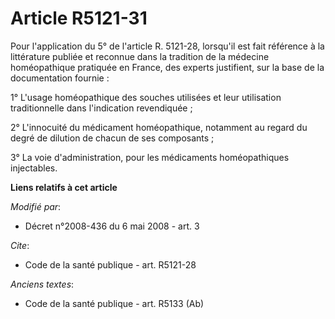 # Article R5121-31

Pour l'application du 5° de l'article R. 5121-28, lorsqu'il est fait référence à la littérature publiée et reconnue dans la
tradition de la médecine homéopathique pratiquée en France, des experts justifient, sur la base de la documentation
fournie : 

1° L'usage homéopathique des souches utilisées et leur utilisation traditionnelle dans l'indication revendiquée ; 

2° L'innocuité du médicament homéopathique, notamment au regard du degré de dilution de chacun de ses composants ; 

3° La voie d'administration, pour les médicaments homéopathiques injectables.

**Liens relatifs à cet article**

_Modifié par_:

  - Décret n°2008-436 du 6 mai 2008 - art. 3

_Cite_:

  - Code de la santé publique - art. R5121-28

_Anciens textes_:

  - Code de la santé publique - art. R5133 (Ab)
